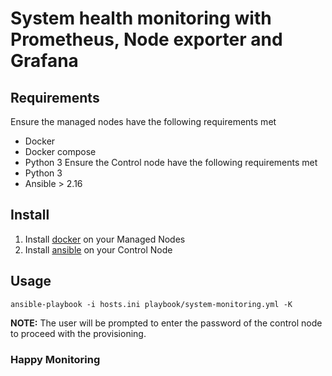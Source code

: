 # System health monitoring with Prometheus, Node exporter and Grafana

## Requirements
Ensure the managed nodes have the following requirements met
- Docker 
- Docker compose
- Python 3
Ensure the Control node have the following requirements met
- Python 3
- Ansible > 2.16

## Install
1. Install [docker](https://docs.docker.com/engine/install/) on your Managed Nodes 
2. Install [ansible](https://docs.ansible.com/ansible/latest/installation_guide/intro_installation.html) on your Control Node  


## Usage
```
ansible-playbook -i hosts.ini playbook/system-monitoring.yml -K
```
**NOTE:** The user will be prompted to enter the password of the control node to proceed with the provisioning.


### Happy Monitoring